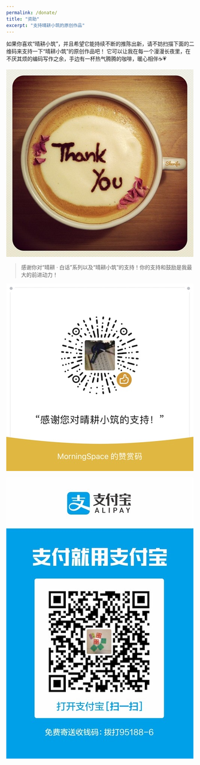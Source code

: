 ```yaml
---
permalink: /donate/
title: "资助"
excerpt: "支持晴耕小筑的原创作品"
---
```


如果你喜欢“晴耕小筑”，并且希望它能持续不断的推陈出新，请不妨扫描下面的二维码来支持一下“晴耕小筑”的原创作品吧！
它可以让我在每一个漫漫长夜里，在不厌其烦的编码写作之余，手边有一杯热气腾腾的咖啡，暖心相伴☕️💗

![](/assets/images/ThankYouCoffee.jpg)

> 感谢你对“晴耕 · 白话”系列以及“晴耕小筑”的支持！你的支持和鼓励是我最大的前进动力！

![](/assets/images/donate-wechat.jpg)

![](/assets/images/donate-alipay.jpg)
